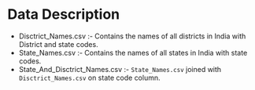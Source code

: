 # Data Description

* Disctrict_Names.csv :- Contains the names of all districts in India with District and state codes.
* State_Names.csv :- Contains the names of all states in India with state codes.
* State_And_Disctrict_Names.csv :- `State_Names.csv` joined with `Disctrict_Names.csv` on state code column.
